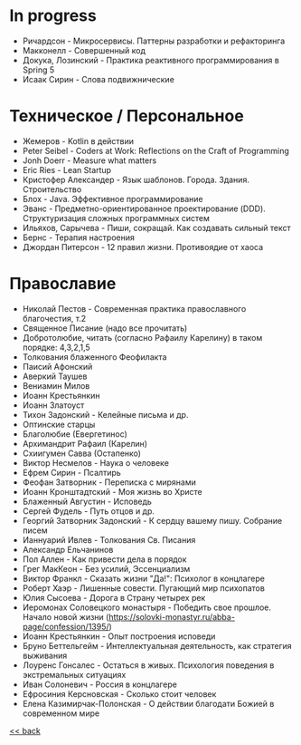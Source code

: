  
# In progress
- Ричардсон - Микросервисы. Паттерны разработки и рефакторинга
- Макконелл - Совершенный код
- Докука, Лозинский - Практика реактивного программирования в Spring 5
- Исаак Сирин - Слова подвижнические


# Техническое / Персональное
- Жемеров - Kotlin в действии
- Peter Seibel - Coders at Work: Reflections on the Craft of Programming
- Jonh Doerr - Measure what matters
- Eric Ries - Lean Startup
- Кристофер Александер - Язык шаблонов. Города. Здания. Строительство
- Блох - Java. Эффективное программирование
- Эванс - Предметно-ориентированное проектирование (DDD). Структуризация сложных программных систем
- Ильяхов, Сарычева - Пиши, сокращай. Как создавать сильный текст
- Бернс - Терапия настроения
- Джордан Питерсон - 12 правил жизни. Противоядие от хаоса


# Православие
- Николай Пестов - Современная практика православного благочестия, т.2
- Священное Писание (надо все прочитать)
- Добротолюбие, читать (согласно Рафаилу Карелину) в таком порядке: 4,3,2,1,5
- Толкования блаженного Феофилакта
- Паисий Афонский
- Аверкий Таушев
- Вениамин Милов
- Иоанн Крестьянкин
- Иоанн Златоуст
- Тихон Задонский - Келейные письма и др.
- Оптинские старцы
- Благолюбие (Евергетинос)
- Архимандрит Рафаил (Карелин)
- Схиигумен Савва (Остапенко)
- Виктор Несмелов - Наука о человеке
- Ефрем Сирин - Псалтирь
- Феофан Затворник - Переписка с мирянами
- Иоанн Кронштадтский - Моя жизнь во Христе
- Блаженный Августин - Исповедь
- Сергей Фудель - Путь отцов и др.
- Георгий Затворник Задонский - К сердцу вашему пишу. Собрание писем
- Ианнуарий Ивлев - Толкования Св. Писания
- Александр Ельчанинов
- Пол Аллен - Как привести дела в порядок
- Грег МакКеон - Без усилий, Эссенциализм
- Виктор Франкл - Сказать жизни "Да!": Психолог в концлагере
- Роберт Хаэр - Лишенные совести. Пугающий мир психопатов
- Юлия Сысоева - Дорога в Страну четырех рек
- Иеромонах Соловецкого монастыря - Победить свое прошлое. Начало новой жизни (https://solovki-monastyr.ru/abba-page/confession/1395/)
- Иоанн Крестьянкин - Опыт построения исповеди
- Бруно Беттельгейм - Интеллектуальная деятельность, как стратегия выживания
- Лоуренс Гонсалес - Остаться в живых. Психология поведения в экстремальных ситуациях
- Иван Солоневич - Россия в концлагере
- Ефросиния Керсновская - Сколько стоит человек
- Елена Казимирчак-Полонская - О действии благодати Божией в современном мире

[<< back](README.md)
